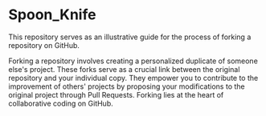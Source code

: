 # Spoon_Knife
This repository serves as an illustrative guide for the process of forking a repository on GitHub.

Forking a repository involves creating a personalized duplicate of someone else's project. These forks serve as a crucial link between the original repository and your individual copy. They empower you to contribute to the improvement of others' projects by proposing your modifications to the original project through Pull Requests. Forking lies at the heart of collaborative coding on GitHub.

